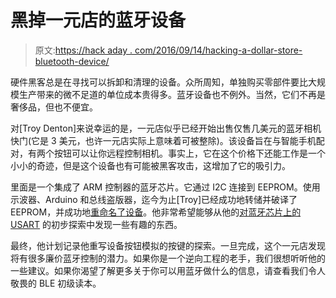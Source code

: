 # 黑掉一元店的蓝牙设备

> 原文:[https://hack aday . com/2016/09/14/hacking-a-dollar-store-bluetooth-device/](https://hackaday.com/2016/09/14/hacking-a-dollar-store-bluetooth-device/)

硬件黑客总是在寻找可以拆卸和清理的设备。众所周知，单独购买零部件要比大规模生产带来的微不足道的单位成本贵得多。蓝牙设备也不例外。当然，它们不再是奢侈品，但也不便宜。

对[Troy Denton]来说幸运的是，一元店似乎已经开始出售仅售几美元的蓝牙相机快门(它是 3 美元，也许一元店实际上意味着可被整除)。该设备旨在与智能手机配对，有两个按钮可以让你远程控制相机。事实上，它在这个价格下还能工作是一个小小的奇迹，但是这个设备也有可能被黑客攻击，这增加了它的吸引力。

里面是一个集成了 ARM 控制器的蓝牙芯片。它通过 I2C 连接到 EEPROM。使用示波器、Arduino 和总线盗版器，迄今为止[Troy]已经成功地转储并破译了 EEPROM，并成功地[重命名了设备](http://troydenton.ca/?p=168)。他非常希望能够从他的[对蓝牙芯片上的 USART](http://troydenton.ca/?p=176) 的初步探索中发现一些有趣的东西。

最终，他计划记录他重写设备按钮模拟的按键的探索。一旦完成，这个一元店发现将有很多廉价蓝牙控制的潜力。如果你是一个逆向工程的老手，我们很想听听他的一些建议。如果你渴望了解更多关于你可以用蓝牙做什么的信息，请查看我们令人敬畏的 BLE 初级读本。